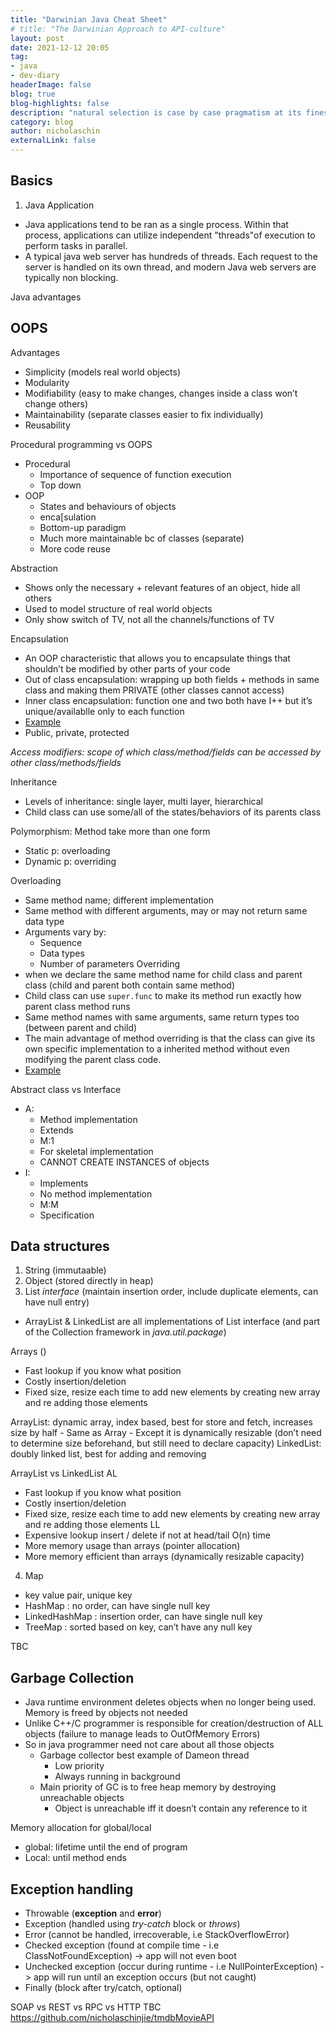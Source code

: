 ```yaml
---
title: "Darwinian Java Cheat Sheet"
# title: "The Darwinian Approach to API-culture"
layout: post
date: 2021-12-12 20:05
tag:
- java
- dev-diary
headerImage: false
blog: true 
blog-highlights: false
description: "natural selection is case by case pragmatism at its finest"
category: blog
author: nicholaschin
externalLink: false
---
```


## Basics

1. Java Application
- Java applications tend to be ran as a single process. Within that process, applications can utilize independent "threads"of execution to perform tasks in parallel.
- A typical java web server has hundreds of threads. Each request to the server is handled on its own thread, and modern Java web servers are typically non blocking. 

Java advantages 

## OOPS

Advantages 
- Simplicity (models real world objects)
- Modularity 
- Modifiability (easy to make changes, changes inside a class won’t change others)
- Maintainability (separate classes easier to fix individually)
- Reusability

Procedural programming vs OOPS 
- Procedural 
    - Importance of sequence of function execution
    - Top down
- OOP
    - States and behaviours of objects 
    - enca[sulation 
    - Bottom-up paradigm 
    - Much more maintainable bc of classes (separate)
    - More code reuse

Abstraction
- Shows only the necessary + relevant features of an object, hide all others 
- Used to model structure of real world objects
- Only show switch of TV, not all the channels/functions of TV

Encapsulation 
- An OOP characteristic that allows you to encapsulate things that shouldn’t be modified by other parts of your code 
- Out of class encapsulation: wrapping up both fields + methods in same class and making them PRIVATE (other classes cannot access)
- Inner class encapsulation: function one and two both have I++ but it’s unique/availablle only to each function 
- <a href="https://beginnersbook.com/2013/04/oops-concepts/#1">Example</a>
- Public, private, protected

*Access modifiers: scope of which class/method/fields can be accessed by other class/methods/fields* 

Inheritance
- Levels of inheritance: single layer, multi layer, hierarchical 
- Child class can use some/all of the states/behaviors of its parents class 

Polymorphism: Method take more than one form 
- Static p: overloading
- Dynamic p: overriding 

Overloading
- Same method name; different implementation 
- Same method with different arguments, may or may not return same data type
- Arguments vary by: 
    - Sequence 
    - Data types
    - Number of parameters 
Overriding
- when we declare the same method name for child class and parent class (child and parent both contain same method)
- Child class can use `super.func` to make its method run exactly how parent class method runs 
- Same method names with same arguments, same return types too (between parent and child) 
- The main advantage of method overriding is that the class can give its own specific implementation to a inherited method without even modifying the parent class code.
- <a href="https://beginnersbook.com/2014/01/method-overriding-in-java-with-example/"> Example </a>

Abstract class vs Interface
- A:
    - Method implementation 
    - Extends 
    - M:1
    - For skeletal implementation 
    - CANNOT CREATE INSTANCES of objects 
- I: 
    - Implements 
    - No method implementation 
    - M:M
    - Specification 

## Data structures
1. String (immutaable)
2. Object (stored directly in heap)
3. List *interface* (maintain insertion order, include duplicate elements, can have null entry)
- ArrayList & LinkedList are all implementations of List interface (and part of the Collection framework in *java.util.package*)

Arrays ()
- Fast lookup if you know what position
- Costly insertion/deletion 
- Fixed size, resize each time to add new elements by creating new array and re adding those elements

ArrayList: dynamic array, index based, best for store and fetch, increases size by half
    - Same as Array
    - Except it is dynamically resizable (don’t need to determine size beforehand, but still need to declare capacity)
LinkedList: doubly linked list, best for adding and removing

ArrayList vs LinkedList
AL
- Fast lookup if you know what position
- Costly insertion/deletion
- Fixed size, resize each time to add new elements by creating new array and re adding those elements
LL
- Expensive lookup insert / delete if not at head/tail O(n) time
- More memory usage than arrays (pointer allocation)
- More memory efficient than arrays (dynamically resizable capacity)

4. Map
- key value pair, unique key
- HashMap : no order, can have single null key
- LinkedHashMap : insertion order, can have single null key
- TreeMap : sorted based on key, can’t have any null key

TBC


## Garbage Collection 

- Java runtime environment deletes objects when no longer being used. Memory is freed by objects not needed
- Unlike C++/C programmer is responsible for creation/destruction of ALL objects (failure to manage leads to OutOfMemory Errors)
- So in java programmer need not care about all those objects
    - Garbage collector best example of Dameon thread 
        - Low priority
        - Always running in background 
    - Main priority of GC is to free heap memory by destroying unreachable objects 
        - Object is unreachable iff it doesn’t contain any reference to it 

Memory allocation for global/local
- global: lifetime until the end of program 
- Local: until method ends 


## Exception handling 

- Throwable (**exception** and **error**)
- Exception (handled using *try-catch* block or *throws*)
- Error (cannot be handled, irrecoverable, i.e StackOverflowError)
- Checked exception (found at compile time - i.e ClassNotFoundException) -> app will not even boot
- Unchecked exception (occur during runtime - i.e NullPointerException) -> app will run until an exception occurs (but not caught)
- Finally (block after try/catch, optional)



SOAP vs REST vs RPC vs HTTP
TBC 
https://github.com/nicholaschinjie/tmdbMovieAPI 

